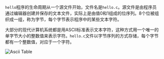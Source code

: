 `hello`程序的生命周期从一个源文件开始，文件名是`hello.c`。源文件是由程序员通过编辑器创建并保存的文本文件，实际上是由值0和1组成的位序列。8个位被组织成一组，称为字节，每个字节表示程序中的某些文本字符。

大部分的现代计算机系统都是用ASCII标准表示文本字符，这种方式用一个唯一的单字节大小的整数值来表示字符。`hello.c`文件以字节序列的方式存储，每个字节都有一个整数值，对应于一个字符。

![Ascii Table](http://www.asciitable.com/index/asciifull.gif)